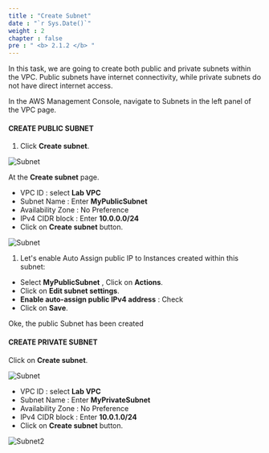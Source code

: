 ```yaml
---
title : "Create Subnet"
date : "`r Sys.Date()`"
weight : 2
chapter : false
pre : " <b> 2.1.2 </b> "
---
```



In this task, we are going to create both public and private subnets within the VPC. Public subnets have internet connectivity, while private subnets do not have direct internet access.


In the AWS Management Console, navigate to Subnets in the left panel of the VPC page.



#### CREATE PUBLIC SUBNET

1. Click **Create subnet**.

![Subnet](/images/subnet1.png)

 At the **Create subnet** page.
-	VPC ID : select **Lab VPC**
-	Subnet Name : Enter **MyPublicSubnet**
-	Availability Zone : No Preference
-	IPv4 CIDR block : Enter **10.0.0.0/24**
-	Click on **Create subnet** button.

![Subnet](/images/subnet2.png)

1. Let's enable Auto Assign public IP to Instances created within this subnet:
-	Select **MyPublicSubnet** , Click on **Actions**.
-	Click on **Edit subnet settings**.
-	**Enable auto-assign public IPv4 address** : Check
-	Click on **Save**.

Oke, the public Subnet has been created


#### CREATE PRIVATE SUBNET

Click on **Create subnet**.

![Subnet](/images/subnet1.png)

- VPC ID : select **Lab VPC**
-	Subnet Name : Enter **MyPrivateSubnet**
-	Availability Zone : No Preference
-	IPv4 CIDR block : Enter **10.0.1.0/24**
-	Click on **Create subnet** button.
	
![Subnet2](/images/subnet3.png)
